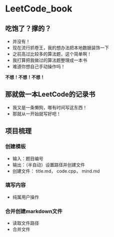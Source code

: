 # LeetCode_book

## 吃饱了？撑的？

* 并没有！
* 现在流行抓卷王，我的想办法把本地数据装饰一下
* 之前高过比较多的算法题，这个简单啊！
* 我打算把我做过的算法题整理成一本书
* 难道你想自己手动操作吗！

**不想！不想！不想！**

## 那就做一本LeetCode的记录书

* 我又是一条懒狗，哪有时间写这东西！
* 那就从一开始就写好吧！

## 项目梳理

### 创建模板

* 输入：题目编号
* 输出：（半自动）设置路径并创建文件
* 创建文件： title.md， code.cpp， mind.md

### 填写内容

* 纯属用户操作

### 合并创建markdown文件

* 读取文件路径
* 合并文件



